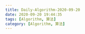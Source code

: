```yaml
---
title: Daily-Algorithm-2020-09-20
date: 2020-09-20 19:44:35
tags: [Algorithm, 算法]
category: [Algorithm, 算法]
---
```

